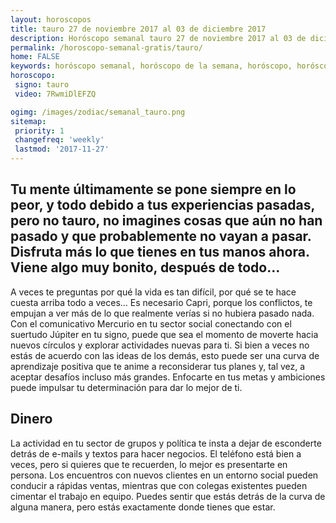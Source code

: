 ```yaml
---
layout: horoscopos
title: tauro 27 de noviembre 2017 al 03 de diciembre 2017 
description: Horóscopo semanal tauro 27 de noviembre 2017 al 03 de diciembre 2017. Tu mente últimamente se pone siempre en lo peor, y todo debido a tus experiencias pasadas, pero no tauro, no imagines cosas que aún no han pasado y que probablemente no vayan a pasar. Disfruta más lo que tienes en tus manos ahora. Viene algo muy bonito, después de todo…
permalink: /horoscopo-semanal-gratis/tauro/
home: FALSE
keywords: horóscopo semanal, horóscopo de la semana, horóscopo, horóscopo gratis,horóscopos, horóscopo esperanza gracia, horoscopos tauro la semana, horóscopos gratis, Tarot, Astrologia, Zodíaco, tauro, horoscopo gratis, semanal
horoscopo:
 signo: tauro
 video: 7RwmiDlEFZQ

ogimg: /images/zodiac/semanal_tauro.png
sitemap:
 priority: 1
 changefreq: 'weekly'
 lastmod: '2017-11-27'
---
```




## Tu mente últimamente se pone siempre en lo peor, y todo debido a tus experiencias pasadas, pero no tauro, no imagines cosas que aún no han pasado y que probablemente no vayan a pasar. Disfruta más lo que tienes en tus manos ahora. Viene algo muy bonito, después de todo…

A veces te preguntas por qué la vida es tan difícil, por qué se te hace cuesta arriba todo a veces… Es necesario Capri, porque los conflictos, te empujan a ver más de lo que realmente verías si no hubiera pasado nada. 
Con el comunicativo Mercurio en tu sector social conectando con el suertudo Júpiter en tu signo, puede que sea el momento de moverte hacia nuevos círculos y explorar actividades nuevas para ti. Si bien a veces no estás de acuerdo con las ideas de los demás, esto puede ser una curva de aprendizaje positiva que te anime a reconsiderar tus planes y, tal vez, a aceptar desafíos incluso más grandes. Enfocarte en tus metas y ambiciones puede impulsar tu determinación para dar lo mejor de ti.

## Dinero

La actividad en tu sector de grupos y política te insta a dejar de esconderte detrás de e-mails y textos para hacer negocios. El teléfono está bien a veces, pero si quieres que te recuerden, lo mejor es presentarte en persona. Los encuentros con nuevos clientes en un entorno social pueden conducir a rápidas ventas, mientras que con colegas existentes pueden cimentar el trabajo en equipo. Puedes sentir que estás detrás de la curva de alguna manera, pero estás exactamente donde tienes que estar.